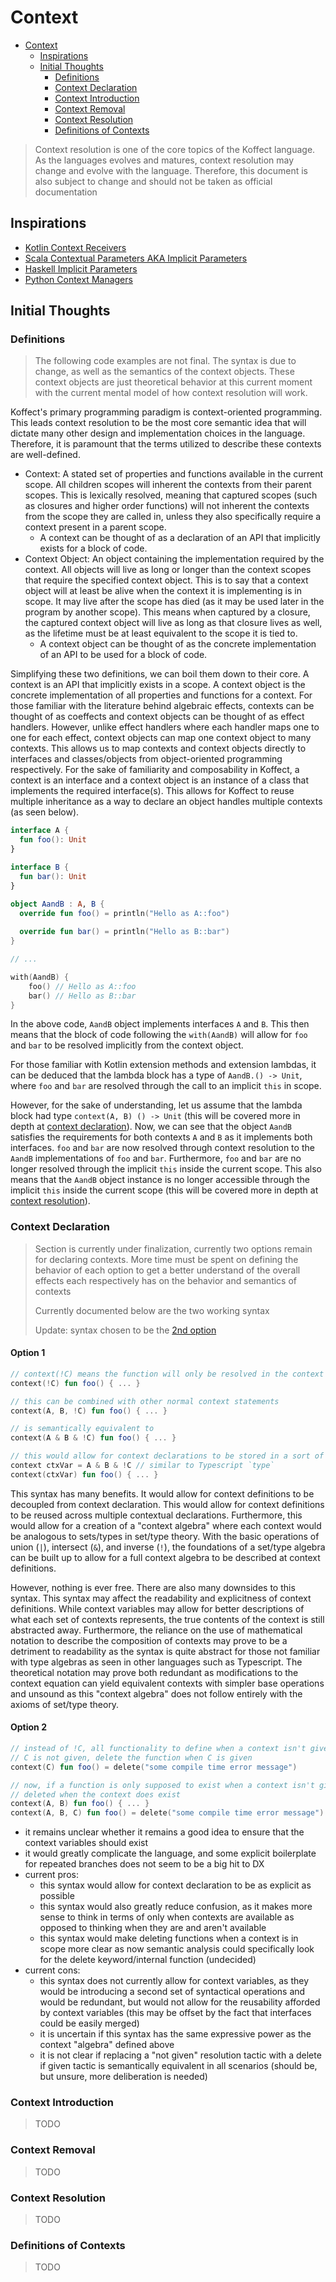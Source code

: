 # Context

<!-- TOC -->
* [Context](#context)
  * [Inspirations](#inspirations)
  * [Initial Thoughts](#initial-thoughts)
    * [Definitions](#definitions)
    * [Context Declaration](#context-declaration)
    * [Context Introduction](#context-introduction)
    * [Context Removal](#context-removal)
    * [Context Resolution](#context-resolution)
    * [Definitions of Contexts](#definitions-of-contexts)
<!-- TOC -->

> Context resolution is one of the core topics of the Koffect language. As the languages evolves and matures, context 
> resolution may change and evolve with the language. Therefore, this document is also subject to change and should not 
> be taken as official documentation

## Inspirations

- [Kotlin Context Receivers](https://github.com/Kotlin/KEEP/blob/master/proposals/context-receivers.md)
- [Scala Contextual Parameters AKA Implicit Parameters](https://docs.scala-lang.org/tour/implicit-parameters.html)
- [Haskell Implicit Parameters](https://ghc.gitlab.haskell.org/ghc/doc/users_guide/exts/implicit_parameters.html)
- [Python Context Managers](https://docs.python.org/3/reference/datamodel.html#context-managers)

## Initial Thoughts

### Definitions

> The following code examples are not final. The syntax is due to change, as well as the semantics of the context objects.
> These context objects are just theoretical behavior at this current moment with the current mental model of how context
> resolution will work.

Koffect's primary programming paradigm is context-oriented programming. This leads context resolution to be the most core
semantic idea that will dictate many other design and implementation choices in the language. Therefore, it is paramount
that the terms utilized to describe these contexts are well-defined. 
- Context: A stated set of properties and functions available in the current scope. All children scopes will inherent the
contexts from their parent scopes. This is lexically resolved, meaning that captured scopes (such as closures and higher
order functions) will not inherent the contexts from the scope they are called in, unless they also specifically require
a context present in a parent scope.
  - A context can be thought of as a declaration of an API that implicitly exists for a block of code.
- Context Object: An object containing the implementation required by the context. All objects will live as long or longer
than the context scopes that require the specified context object. This is to say that a context object will at least be
alive when the context it is implementing is in scope. It may live after the scope has died (as it may be used later in 
the program by another scope). This means when captured by a closure, the captured context object will live as long as 
that closure lives as well, as the lifetime must be at least equivalent to the scope it is tied to.
  - A context object can be thought of as the concrete implementation of an API to be used for a block of code.

Simplifying these two definitions, we can boil them down to their core. A context is an API that implicitly exists in a
scope. A context object is the concrete implementation of all properties and functions for a context. For those familiar
with the literature behind algebraic effects, contexts can be thought of as coeffects and context objects can be thought
of as effect handlers. However, unlike effect handlers where each handler maps one to one for each effect, context objects
can map one context object to many contexts. This allows us to map contexts and context objects directly to interfaces 
and classes/objects from object-oriented programming respectively. For the sake of familiarity and composability in Koffect,
a context is an interface and a context object is an instance of a class that implements the required interface(s). This
allows for Koffect to reuse multiple inheritance as a way to declare an object handles multiple contexts (as seen below).

```kotlin
interface A {
  fun foo(): Unit
}

interface B {
  fun bar(): Unit
}

object AandB : A, B {
  override fun foo() = println("Hello as A::foo")
  
  override fun bar() = println("Hello as B::bar")
}

// ...

with(AandB) {
    foo() // Hello as A::foo
    bar() // Hello as B::bar
}
```
In the above code, `AandB` object implements interfaces `A` and `B`. This then means that the block of code following the
`with(AandB)` will allow for `foo` and `bar` to be resolved implicitly from the context object. 

For those familiar with Kotlin extension methods and extension lambdas, it can be deduced that the lambda block has a 
type of `AandB.() -> Unit`, where `foo` and `bar` are resolved through the call to an implicit `this` in scope. 

However, for the sake of understanding, let us assume that the lambda block had type `context(A, B) () -> Unit` (this 
will be covered more in depth at [context declaration](#context-declaration)). Now, we can see that the object `AandB` 
satisfies the requirements for both contexts `A` and `B` as it implements both interfaces. `foo` and `bar` are now 
resolved through context resolution to the `AandB` implementations of `foo` and `bar`. Furthermore, `foo` and `bar` are 
no longer resolved through the implicit `this` inside the current scope. This also means that the `AandB` object instance
is no longer accessible through the implicit `this` inside the current scope (this will be covered more in depth at
[context resolution](#context-resolution)).

### Context Declaration

> Section is currently under finalization, currently two options remain for declaring contexts.
> More time must be spent on defining the behavior of each option to get a better understand of the 
> overall effects each respectively has on the behavior and semantics of contexts
> 
> Currently documented below are the two working syntax
> 
> Update: syntax chosen to be the [2nd option](#option-2-)

#### Option 1
```kotlin
// context(!C) means the function will only be resolved in the context if C is not given
context(!C) fun foo() { ... }

// this can be combined with other normal context statements
context(A, B, !C) fun foo() { ... }

// is semantically equivalent to
context(A & B & !C) fun foo() { ... }

// this would allow for context declarations to be stored in a sort of context variable
context ctxVar = A & B & !C // similar to Typescript `type`
context(ctxVar) fun foo() { ... }
```
This syntax has many benefits. It would allow for context definitions to be decoupled from context declaration. This would
allow for context definitions to be reused across multiple contextual declarations. Furthermore, this would allow for a
creation of a "context algebra" where each context would be analogous to sets/types in set/type theory. With the basic
operations of union (`|`), intersect (`&`), and inverse (`!`), the foundations of a set/type algebra can be built up to
allow for a full context algebra to be described at context definitions. 

However, nothing is ever free. There are also many downsides to this syntax. This syntax may affect the readability and 
explicitness of context definitions. While context variables may allow for better descriptions of what each set of contexts
represents, the true contents of the context is still abstracted away. Furthermore, the reliance on the use of mathematical
notation to describe the composition of contexts may prove to be a detriment to readability as the syntax is quite abstract
for those not familiar with type algebras as seen in other languages such as Typescript. The theoretical notation may prove 
both redundant as modifications to the context equation can yield equivalent contexts with simpler base operations and 
unsound as this "context algebra" does not follow entirely with the axioms of set/type theory.

#### Option 2 

```kotlin
// instead of !C, all functionality to define when a context isn't given is instead of defining the function when
// C is not given, delete the function when C is given
context(C) fun foo() = delete("some compile time error message")

// now, if a function is only supposed to exist when a context isn't given, the function should just be defined to be
// deleted when the context does exist
context(A, B) fun foo() { ... }
context(A, B, C) fun foo() = delete("some compile time error message")
```
- it remains unclear whether it remains a good idea to ensure that the context variables should exist
- it would greatly complicate the language, and some explicit boilerplate for repeated branches does not seem 
to be a big hit to DX
- current pros:
  - this syntax would allow for context declaration to be as explicit as possible 
  - this syntax would also greatly reduce confusion, as it makes more sense to think in terms of only when contexts 
  are available as opposed to thinking when they are and aren't available 
  - this syntax would make deleting functions when a context is in scope more clear as now semantic analysis could 
  specifically look for the delete keyword/internal function (undecided)
- current cons:
  - this syntax does not currently allow for context variables, as they would be introducing a second set of 
  syntactical operations and would be redundant, but would not allow for the reusability afforded by context 
  variables (this may be offset by the fact that interfaces could be easily merged)
  - it is uncertain if this syntax has the same expressive power as the context "algebra" defined above 
  - it is not clear if replacing a "not given" resolution tactic with a delete if given tactic is semantically 
  equivalent in all scenarios (should be, but unsure, more deliberation is needed)

### Context Introduction

> TODO

### Context Removal

> TODO

### Context Resolution

> TODO

### Definitions of Contexts

> TODO